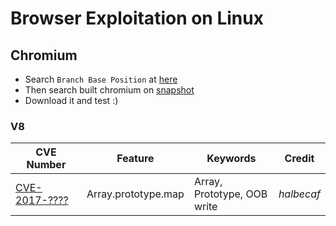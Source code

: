 # Browser Exploitation on Linux

## Chromium
* Search `Branch Base Position` at [here](https://omahaproxy.appspot.com/)
* Then search built chromium on [snapshot](https://commondatastorage.googleapis.com/chromium-browser-snapshots/index.html)
* Download it and test :)

### V8
CVE Number | Feature | Keywords | Credit
---------- | ------- | -------- | ------
[CVE-2017-????](./chromium/716044/README.md) | Array.prototype.map | Array, Prototype, OOB write | _halbecaf_
